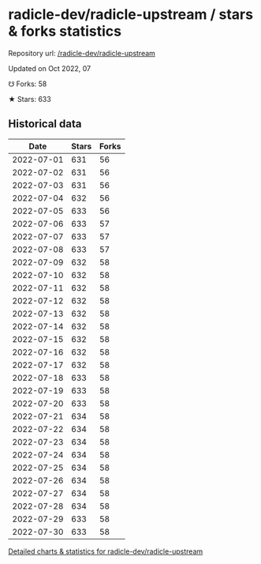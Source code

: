 # radicle-dev/radicle-upstream / stars & forks statistics

Repository url: [/radicle-dev/radicle-upstream](https://github.com/radicle-dev/radicle-upstream)

Updated on Oct 2022, 07

☋ Forks: 58

★ Stars: 633

## Historical data
| Date | Stars | Forks |
|------|-------|-------|
| 2022-07-01 | 631 | 56 | 
| 2022-07-02 | 631 | 56 | 
| 2022-07-03 | 631 | 56 | 
| 2022-07-04 | 632 | 56 | 
| 2022-07-05 | 633 | 56 | 
| 2022-07-06 | 633 | 57 | 
| 2022-07-07 | 633 | 57 | 
| 2022-07-08 | 633 | 57 | 
| 2022-07-09 | 632 | 58 | 
| 2022-07-10 | 632 | 58 | 
| 2022-07-11 | 632 | 58 | 
| 2022-07-12 | 632 | 58 | 
| 2022-07-13 | 632 | 58 | 
| 2022-07-14 | 632 | 58 | 
| 2022-07-15 | 632 | 58 | 
| 2022-07-16 | 632 | 58 | 
| 2022-07-17 | 632 | 58 | 
| 2022-07-18 | 633 | 58 | 
| 2022-07-19 | 633 | 58 | 
| 2022-07-20 | 633 | 58 | 
| 2022-07-21 | 634 | 58 | 
| 2022-07-22 | 634 | 58 | 
| 2022-07-23 | 634 | 58 | 
| 2022-07-24 | 634 | 58 | 
| 2022-07-25 | 634 | 58 | 
| 2022-07-26 | 634 | 58 | 
| 2022-07-27 | 634 | 58 | 
| 2022-07-28 | 634 | 58 | 
| 2022-07-29 | 633 | 58 | 
| 2022-07-30 | 633 | 58 | 


[Detailed charts & statistics for radicle-dev/radicle-upstream](https://reviewgithub.com/rep/radicle-dev/radicle-upstream)
